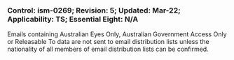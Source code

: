 ### Control: ism-0269; Revision: 5; Updated: Mar-22; Applicability: TS; Essential Eight: N/A
<p>Emails containing Australian Eyes Only, Australian Government Access Only or Releasable To data are not sent to email distribution lists unless the nationality of all members of email distribution lists can be confirmed.</p>